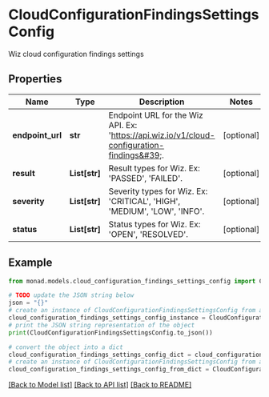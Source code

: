 # CloudConfigurationFindingsSettingsConfig

Wiz cloud configuration findings settings

## Properties

Name | Type | Description | Notes
------------ | ------------- | ------------- | -------------
**endpoint_url** | **str** | Endpoint URL for the Wiz API. Ex: &#39;https://api.wiz.io/v1/cloud-configuration-findings&#39;. | [optional] 
**result** | **List[str]** | Result types for Wiz. Ex: &#39;PASSED&#39;, &#39;FAILED&#39;. | [optional] 
**severity** | **List[str]** | Severity types for Wiz. Ex: &#39;CRITICAL&#39;, &#39;HIGH&#39;, &#39;MEDIUM&#39;, &#39;LOW&#39;, &#39;INFO&#39;. | [optional] 
**status** | **List[str]** | Status types for Wiz. Ex: &#39;OPEN&#39;, &#39;RESOLVED&#39;. | [optional] 

## Example

```python
from monad.models.cloud_configuration_findings_settings_config import CloudConfigurationFindingsSettingsConfig

# TODO update the JSON string below
json = "{}"
# create an instance of CloudConfigurationFindingsSettingsConfig from a JSON string
cloud_configuration_findings_settings_config_instance = CloudConfigurationFindingsSettingsConfig.from_json(json)
# print the JSON string representation of the object
print(CloudConfigurationFindingsSettingsConfig.to_json())

# convert the object into a dict
cloud_configuration_findings_settings_config_dict = cloud_configuration_findings_settings_config_instance.to_dict()
# create an instance of CloudConfigurationFindingsSettingsConfig from a dict
cloud_configuration_findings_settings_config_from_dict = CloudConfigurationFindingsSettingsConfig.from_dict(cloud_configuration_findings_settings_config_dict)
```
[[Back to Model list]](../README.md#documentation-for-models) [[Back to API list]](../README.md#documentation-for-api-endpoints) [[Back to README]](../README.md)


